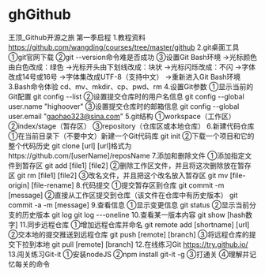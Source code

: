 # ghGithub

王顶_Github开源之旅
第一季启程
1.教程资料
https://github.com/wangding/courses/tree/master/github
2.git桌面工具
①git官网下载
②git --version命令难是否成功
③设置Git Bash环境
→光标颜色由白色改成：绿色
→光标开头由下划线改成：块状
→光标闪烁改成：不闪
→字体改成14号或16号
→字体集改成UTF-8（支持中文）
→重新进入Git Bash环境
3.Bash命令体验
cd、mv、mkdir、cp、pwd、rm
4.设置Git参数
①显示当前的Git配置
git config --list
②设置提交仓库时的用户名信息
git config --global user.name "highoover"
③设置提交仓库时的邮箱信息
git config --global user.email "gaohao323@sina.com"
5.git结构
①workspace（工作区）
②index/stage（暂存区）
③repository（仓库区或本地仓库）
6.新建代码仓库
①在当前目录下（不要中文）新建一个Git代码库
git init
②下载一个项目和它的整个代码历史
git clone [url]
[url]格式为https://github.com/[userName]/reposName
7.添加和删除文件
①添加指定文件到暂存区
git add [file1] [file2]
②删除工作区文件，并且将这次删除放在暂存区
git rm [file1] [file2]
③改名文件，并且把这个改名放入暂存区
git mv [file-origin] [file-rename]
8.代码提交
①提交暂存区到仓库
git commit -m [message]
②直接从工作区提交到仓库（该文件在仓库中有历史版本）
git commit -a -m [message]
9.查看信息
①显示变更信息
git status
②显示当前分支的历史版本
git log
git log ---oneline
10.查看某一版本内容
git show [hash数字]
11.同步远程仓库
①增加远程仓库并命名
git remote add [shortname] [url]
②交本地的提交推送到远程仓库
git push [remote] [branch]
③将远程仓库的提交下拉到本地
git pull [remote] [branch]
12.在线练习Git
https://try.github.io/
13.闯关练习Git-it
①安装nodeJS
②npm install git-it -g
③打通关
④理解并记忆每关的命令

